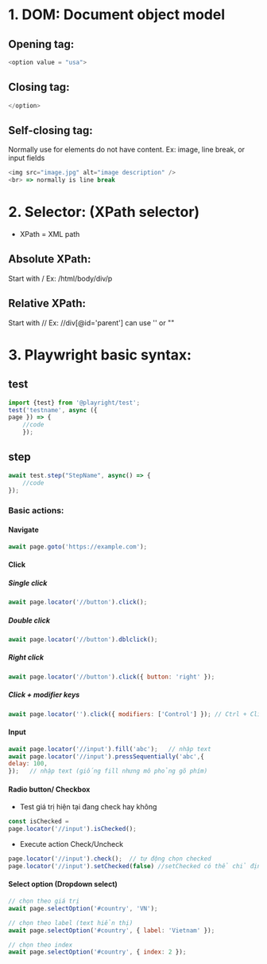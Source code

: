 # 1. DOM: Document object model
## Opening tag:
```js 
<option value = "usa">
```
## Closing tag:
```js 
</option>
```
## Self-closing tag:
Normally use for elements do not have content. Ex: image, line break, or input fields
```js
<img src="image.jpg" alt="image description" />
<br> => normally is line break
```
# 2. Selector: (XPath selector)
- XPath = XML path
## Absolute XPath:
Start with /
Ex: /html/body/div/p
## Relative XPath:
Start with //
Ex: //div[@id='parent']
can use '' or ""
# 3. Playwright basic syntax:
## test
```js
import {test} from '@playright/test';
test('testname', async ({
page }) => { 
    //code
    });
```
## step
```js
await test.step("StepName", async() => {
    //code
});
```
### Basic actions:
#### Navigate
```js
await page.goto('https://example.com'); 
```
#### Click
##### Single click
```js
await page.locator('//button').click();
```
##### Double click
```js
await page.locator('//button').dblclick();
```
##### Right click
```js
await page.locator('//button').click({ button: 'right' });
```
##### Click + modifier keys
```js
await page.locator('').click({ modifiers: ['Control'] }); // Ctrl + Click
```
#### Input
```js
await page.locator('//input').fill('abc');   // nhập text
await page.locator('//input').pressSequentially('abc',{
delay: 100,
});   // nhập text (giống fill nhưng mô phỏng gõ phím)
```
#### Radio button/ Checkbox
- Test giá trị hiện tại đang check hay không
```js
const isChecked =
page.locator('//input').isChecked();
```
- Execute action Check/Uncheck
```js
page.locator('//input').check();  // tự động chọn checked
page.locator('//input').setChecked(false) //setChecked có thể chỉ định trạng thái true (chọn) hoặc false(bỏ chọn)
```
#### Select option (Dropdown select)
```js
// chọn theo giá trị
await page.selectOption('#country', 'VN');

// chọn theo label (text hiển thị)
await page.selectOption('#country', { label: 'Vietnam' });

// chọn theo index
await page.selectOption('#country', { index: 2 });
```
